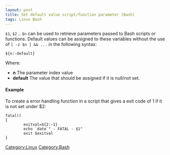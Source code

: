 ```yaml
---
layout: post 
title: Set default value script/function parameter (Bash)
tags: Linux Bash
---
```


`$1`, `$2` .. `$n` can be used to retrieve parameters passed to Bash
scripts or functions. Default values can be assigned to these variables
without the use of `[ -z $n ] && ...` in the following syntax:

    ${n:-default}

Where:

-   **n** The parameter index value
-   **default** The value that should be assigned if it is null/not set.

#### Example

To create a error handling function in a script that gives a exit code
of 1 if it is not set under \$2:

    fatal()
    {
            exitval=${2:-1}
            echo `date`" - FATAL - $1"
            exit $exitval
    }

[Category:Linux](Category:Linux "wikilink")
[Category:Bash](Category:Bash "wikilink")
